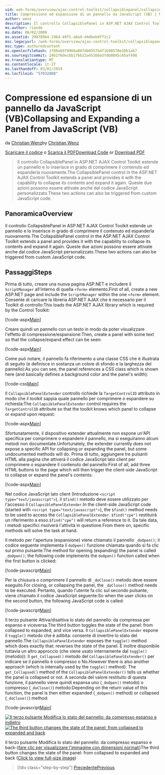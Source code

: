 ```yaml
---
uid: web-forms/overview/ajax-control-toolkit/collapsiblepanel/collapsing-and-expanding-a-panel-from-javascript-vb
title: Compressione ed espansione di un pannello da JavaScript (VB) | Microsoft Docs
author: wenz
description: Il controllo CollapsiblePanel in ASP.NET AJAX Control Toolkit estende un pannello e fornisce funzionalità per comprimere il contenuto e per espanderlo in un...
ms.author: riande
ms.date: 06/02/2008
ms.assetid: 298789b4-2964-49f5-a0a8-d4dbeb9ff2c2
msc.legacyurl: /web-forms/overview/ajax-control-toolkit/collapsiblepanel/collapsing-and-expanding-a-panel-from-javascript-vb
msc.type: authoredcontent
ms.openlocfilehash: 1f80a6979966a887db0557b4f1b98570e10b1ab7
ms.sourcegitcommit: 24b1f6decbb17bb22a45166e5fdb0845c65af498
ms.translationtype: MT
ms.contentlocale: it-IT
ms.lasthandoff: 03/01/2019
ms.locfileid: "57032808"
---
```

<a name="collapsing-and-expanding-a-panel-from-javascript-vb"></a><span data-ttu-id="ba278-103">Compressione ed espansione di un pannello da JavaScript (VB)</span><span class="sxs-lookup"><span data-stu-id="ba278-103">Collapsing and Expanding a Panel from JavaScript (VB)</span></span>
====================
<span data-ttu-id="ba278-104">da [Christian Wenz](https://github.com/wenz)</span><span class="sxs-lookup"><span data-stu-id="ba278-104">by [Christian Wenz](https://github.com/wenz)</span></span>

<span data-ttu-id="ba278-105">[Scaricare il codice](http://download.microsoft.com/download/8/a/a/8aab3c3e-de6f-463f-805c-5fda567eef6e/CollapsiblePanel1.vb.zip) o [Scarica il PDF](http://download.microsoft.com/download/b/6/a/b6ae89ee-df69-4c87-9bfb-ad1eb2b23373/collapsiblepanel1VB.pdf)</span><span class="sxs-lookup"><span data-stu-id="ba278-105">[Download Code](http://download.microsoft.com/download/8/a/a/8aab3c3e-de6f-463f-805c-5fda567eef6e/CollapsiblePanel1.vb.zip) or [Download PDF](http://download.microsoft.com/download/b/6/a/b6ae89ee-df69-4c87-9bfb-ad1eb2b23373/collapsiblepanel1VB.pdf)</span></span>

> <span data-ttu-id="ba278-106">Il controllo CollapsiblePanel in ASP.NET AJAX Control Toolkit estende un pannello e lo inserisce in grado di comprimere il contenuto ed espanderla nuovamente.</span><span class="sxs-lookup"><span data-stu-id="ba278-106">The CollapsiblePanel control in the ASP.NET AJAX Control Toolkit extends a panel and provides it with the capability to collapse its contents and expand it again.</span></span> <span data-ttu-id="ba278-107">Queste due azioni possono essere attivate anche dal codice JavaScript personalizzato.</span><span class="sxs-lookup"><span data-stu-id="ba278-107">These two actions can also be triggered from custom JavaScript code.</span></span>


## <a name="overview"></a><span data-ttu-id="ba278-108">Panoramica</span><span class="sxs-lookup"><span data-stu-id="ba278-108">Overview</span></span>

<span data-ttu-id="ba278-109">Il controllo CollapsiblePanel in ASP.NET AJAX Control Toolkit estende un pannello e lo inserisce in grado di comprimere il contenuto ed espanderla nuovamente.</span><span class="sxs-lookup"><span data-stu-id="ba278-109">The CollapsiblePanel control in the ASP.NET AJAX Control Toolkit extends a panel and provides it with the capability to collapse its contents and expand it again.</span></span> <span data-ttu-id="ba278-110">Queste due azioni possono essere attivate anche dal codice JavaScript personalizzato.</span><span class="sxs-lookup"><span data-stu-id="ba278-110">These two actions can also be triggered from custom JavaScript code.</span></span>

## <a name="steps"></a><span data-ttu-id="ba278-111">Passaggi</span><span class="sxs-lookup"><span data-stu-id="ba278-111">Steps</span></span>

<span data-ttu-id="ba278-112">Prima di tutto, creare una nuova pagina ASP.NET e includere il `ScriptManager` all'interno di quella `<form>` elemento.</span><span class="sxs-lookup"><span data-stu-id="ba278-112">First of all, create a new ASP.NET page and include the `ScriptManager` within the one `<form>` element.</span></span> <span data-ttu-id="ba278-113">Consente di caricare la libreria ASP.NET AJAX che è necessario per il Toolkit di controllo:</span><span class="sxs-lookup"><span data-stu-id="ba278-113">This loads the ASP.NET AJAX library which is required by the Control Toolkit:</span></span>

[!code-aspx[Main](collapsing-and-expanding-a-panel-from-javascript-vb/samples/sample1.aspx)]

<span data-ttu-id="ba278-114">Creare quindi un pannello con un testo in modo da poter visualizzare l'effetto di compressione/espansione:</span><span class="sxs-lookup"><span data-stu-id="ba278-114">Then, create a panel with some text so that the collapse/expand effect can be seen:</span></span>

[!code-aspx[Main](collapsing-and-expanding-a-panel-from-javascript-vb/samples/sample2.aspx)]

<span data-ttu-id="ba278-115">Come può notare, il pannello fa riferimento a una classe CSS che è illustrata di seguito (e definisce in sostanza un colore di sfondo e la larghezza del pannello):</span><span class="sxs-lookup"><span data-stu-id="ba278-115">As you can see, the panel references a CSS class which is shown here (and basically defines a background color and the panel's width):</span></span>

[!code-css[Main](collapsing-and-expanding-a-panel-from-javascript-vb/samples/sample3.css)]

<span data-ttu-id="ba278-116">Il `CollapsiblePanelExtender` controllo richiede la `TargetControlID` attributo in modo che il toolkit sappia quale pannello per comprimere o espandere su richiesta:</span><span class="sxs-lookup"><span data-stu-id="ba278-116">The `CollapsiblePanelExtender` control requires the `TargetControlID` attribute so that the toolkit knows which panel to collapse or expand upon request:</span></span>

[!code-aspx[Main](collapsing-and-expanding-a-panel-from-javascript-vb/samples/sample4.aspx)]

<span data-ttu-id="ba278-117">Sfortunatamente, il dispositivo extender attualmente non espone un'API specifica per comprimere o espandere il pannello, ma si eseguiranno alcuni metodi non documentate.</span><span class="sxs-lookup"><span data-stu-id="ba278-117">Unfortunately, the extender currently does not expose a specific API for collapsing or expanding the panel, but some undocumented methods will do.</span></span> <span data-ttu-id="ba278-118">Prima di tutto, aggiungere tre pulsanti HTML alla pagina che attiverà il codice JavaScript lato client per comprimere o espandere il contenuto del pannello:</span><span class="sxs-lookup"><span data-stu-id="ba278-118">First of all, add three HTML buttons to the page which will then trigger the client-side JavaScript to collapse or expand the panel's contents:</span></span>

[!code-aspx[Main](collapsing-and-expanding-a-panel-from-javascript-vb/samples/sample5.aspx)]

<span data-ttu-id="ba278-119">Nel codice JavaScript lato client (Introduzione `<script type="text/javascript">`), il `$find()` metodo deve essere utilizzato per l'accesso il `CollapsiblePanelExtender`.</span><span class="sxs-lookup"><span data-stu-id="ba278-119">In the client-side JavaScript code (started with `<script type="text/javascript">`), the `$find()` method needs to be used to access the `CollapsiblePanelExtender`.</span></span> <span data-ttu-id="ba278-120">`$find("cpe")` restituirà un riferimento a esso.</span><span class="sxs-lookup"><span data-stu-id="ba278-120">`$find("cpe")` will return a reference to it.</span></span> <span data-ttu-id="ba278-121">Da tale data, i metodi specifici risolverà l'attività in questione.</span><span class="sxs-lookup"><span data-stu-id="ba278-121">From there on, specific methods will solve the task at hand.</span></span>

<span data-ttu-id="ba278-122">Il metodo per l'apertura (espansione) viene chiamato il pannello `_doOpen()`; il codice seguente implementa il `doOpen()` funzione chiamata quando si fa clic sul primo pulsante:</span><span class="sxs-lookup"><span data-stu-id="ba278-122">The method for opening (expanding) the panel is called `_doOpen()`; the following code implements the `doOpen()` function called when the first button is clicked:</span></span>

[!code-javascript[Main](collapsing-and-expanding-a-panel-from-javascript-vb/samples/sample6.js)]

<span data-ttu-id="ba278-123">Per la chiusura o comprimere il pannello di `_doClose()` metodo deve essere eseguito.</span><span class="sxs-lookup"><span data-stu-id="ba278-123">For closing, or collapsing the panel, the `_doClose()` method needs to be executed.</span></span> <span data-ttu-id="ba278-124">Pertanto, quando l'utente fa clic sul secondo pulsante, viene chiamato il codice JavaScript seguente:</span><span class="sxs-lookup"><span data-stu-id="ba278-124">So when the user clicks on the second button, the following JavaScript code is called:</span></span>

[!code-javascript[Main](collapsing-and-expanding-a-panel-from-javascript-vb/samples/sample7.js)]

<span data-ttu-id="ba278-125">Il terzo pulsante Attiva/disattiva lo stato del pannello: da compressa per espanso e viceversa.</span><span class="sxs-lookup"><span data-stu-id="ba278-125">The third button toggles the state of the panel: from collapsed to expanded, and vice versa.</span></span> <span data-ttu-id="ba278-126">Il `CollapsiblePanelExtender` espone il `toggle()` metodo che è adibita: consente di invertire lo stato del pannello.</span><span class="sxs-lookup"><span data-stu-id="ba278-126">The `CollapsiblePanelExtender` exposes the `toggle()` method which does exactly that: reverses the state of the panel.</span></span> <span data-ttu-id="ba278-127">È inoltre disponibile tuttavia un altro approccio (che viene usato internamente dal `toggle()` (metodo)): Il `get_Collapsed()` metodo del `CollapsiblePanelExtender()` per indicare se il pannello è compresso o No.</span><span class="sxs-lookup"><span data-stu-id="ba278-127">However there is also another approach (which is internally used by the `toggle()` method): The `get_Collapsed()` method of the `CollapsiblePanelExtender()` tells us whether the panel is collapsed or not.</span></span> <span data-ttu-id="ba278-128">A seconda del valore restituito di questa funzione, il pannello viene quindi espansa uno (`_doOpen()` metodo) o compresso (`_doClose()`) metodo:</span><span class="sxs-lookup"><span data-stu-id="ba278-128">Depending on the return value of this function, the panel is then either expanded (`_doOpen()` method) or collapsed (`_doClose()`) method:</span></span>

[!code-javascript[Main](collapsing-and-expanding-a-panel-from-javascript-vb/samples/sample8.js)]


<span data-ttu-id="ba278-129">[![Il terzo pulsante Modifica lo stato del pannello: da compresso espanso e indietro](collapsing-and-expanding-a-panel-from-javascript-vb/_static/image2.png)](collapsing-and-expanding-a-panel-from-javascript-vb/_static/image1.png)</span><span class="sxs-lookup"><span data-stu-id="ba278-129">[![The third button changes the state of the panel: from collapsed to expanded and back](collapsing-and-expanding-a-panel-from-javascript-vb/_static/image2.png)](collapsing-and-expanding-a-panel-from-javascript-vb/_static/image1.png)</span></span>

<span data-ttu-id="ba278-130">Il terzo pulsante Modifica lo stato del pannello: da compresso espanso e back-([fare clic per visualizzare l'immagine con dimensioni normali](collapsing-and-expanding-a-panel-from-javascript-vb/_static/image3.png))</span><span class="sxs-lookup"><span data-stu-id="ba278-130">The third button changes the state of the panel: from collapsed to expanded and back ([Click to view full-size image](collapsing-and-expanding-a-panel-from-javascript-vb/_static/image3.png))</span></span>

> [!div class="step-by-step"]
> [<span data-ttu-id="ba278-131">Precedente</span><span class="sxs-lookup"><span data-stu-id="ba278-131">Previous</span></span>](collapsing-and-expanding-a-panel-from-javascript-cs.md)
